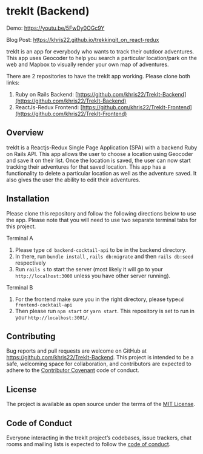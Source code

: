 # trekIt (Backend)

Demo: https://youtu.be/5FwDy0OGc9Y

Blog Post: https://khris22.github.io/trekkingit_on_react-redux

trekIt is an app for everybody who wants to track their outdoor adventures. This app uses Geocoder to help you search a particular location/park on the web and Mapbox to visually render your own map of adventures.

There are 2 repositories to have the trekIt app working. Please clone both links:

1. Ruby on Rails Backend: [https://github.com/khris22/TrekIt-Backend](https://github.com/khris22/TrekIt-Backend)
2. ReactJs-Redux Frontend: [https://github.com/khris22/TrekIt-Frontend](https://github.com/khris22/TrekIt-Frontend)

## Overview

trekIt is a Reactjs-Redux Single Page Application (SPA) with a backend Ruby on Rails API. This app allows the user to choose a location using Geocoder and save it on their list. Once the location is saved, the user can now start tracking their adventures for that saved location. This app has a functionality to delete a particular location as well as the adventure saved. It also gives the user the ability to edit their adventures.

## Installation

Please clone this repository and follow the following directions below to use the app. Please note that you will need to use two separate terminal tabs for this project.

Terminal A

1. Please type `cd backend-cocktail-api` to be in the backend directory.
2. In there, run `bundle install` , `rails db:migrate` and then `rails db:seed` respectively
3. Run `rails s` to start the server (most likely it will go to your `http://localhost:3000` unless you have other server running).

Terminal B

1. For the frontend make sure you in the right directory, please type`cd frontend-cocktail-api`
2. Then please run `npm start` or `yarn start`. This repository is set to run in your `http://localhost:3001/`.

## Contributing

Bug reports and pull requests are welcome on GitHub at https://github.com/khris22/TrekIt-Backend. This project is intended to be a safe, welcoming space for collaboration, and contributors are expected to adhere to the [Contributor Covenant](http://contributor-covenant.org) code of conduct.

## License

The project is available as open source under the terms of the [MIT License](https://github.com/khris22/TrekIt-Backend/blob/master/LICENSE).

## Code of Conduct

Everyone interacting in the trekIt project’s codebases, issue trackers, chat rooms and mailing lists is expected to follow the [code of conduct](https://github.com/khris22/TrekIt-Backend/blob/master/CODE_OF_CONDUCT.md).
